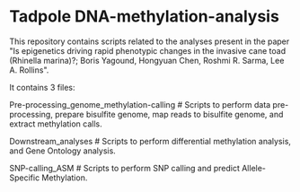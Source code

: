 # Tadpole DNA-methylation-analysis

This repository contains scripts related to the analyses present in the paper "Is epigenetics driving rapid phenotypic changes in the invasive cane toad (Rhinella marina)?; Boris Yagound, Hongyuan Chen, Roshmi R. Sarma, Lee A. Rollins".

It contains 3 files:

Pre-processing_genome_methylation-calling # Scripts to perform data pre-processing, prepare bisulfite genome, map reads to bisulfite genome, and extract methylation calls.

Downstream_analyses # Scripts to perform differential methylation analysis, and Gene Ontology analysis.

SNP-calling_ASM # Scripts to perform SNP calling and predict Allele-Specific Methylation.
